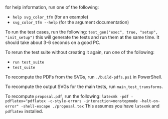 for help information, run one of the following:
- `help svg_color_tfm` (for an example)
- `svg_color_tfm --help` (for the argument documentation)

To run the test cases, run the following:
`test_gen("exec", true, "setup", "init_setup")`
this will generate the tests and run them at the same time.
It should take about 3-6 seconds on a good PC.

To rerun the test suite without creating it again, run one of the following:
- `run test_suite`
- `test_suite`

To recompute the PDFs from the SVGs, run `./build-pdfs.ps1` in PowerShell.

To recompute the output SVGs for the main tests, run `main_test_transforms`.

To recompute `proposal.pdf`, run the following:
`latexmk -pdf -pdflatex="pdflatex -c-style-errors -interaction=nonstopmode -halt-on-error" -shell-escape ./proposal.tex`
This assumes you have `latexmk` and `pdflatex` installed.
